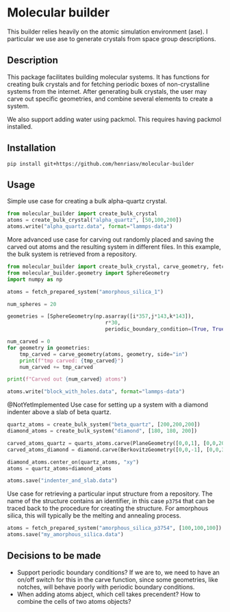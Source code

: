 # Molecular builder 

This builder relies heavily on the atomic simulation environment (ase). I particular we use ase to generate crystals from space group descriptions. 

## Description
This package facilitates building molecular systems. It has functions for creating bulk crystals and for fetching periodic boxes of non-crystalline systems from the internet. After generating bulk crystals, the user may carve out specific geometries, and combine several elements to create a system. 

We also support adding water using packmol. This requires having packmol installed. 

## Installation 
```
pip install git+https://github.com/henriasv/molecular-builder 
```

## Usage
Simple use case for creating a bulk alpha-quartz crystal. 
```python 
from molecular_builder import create_bulk_crystal
atoms = create_bulk_crystal("alpha_quartz", [50,100,200])
atoms.write("alpha_quartz.data", format="lammps-data")
```

More advanced use case for carving out randomly placed and saving the carved out atoms and the resulting system in different files. In this example, the bulk system is retrieved from a repository. 
```python 
from molecular_builder import create_bulk_crystal, carve_geometry, fetch_prepared_system
from molecular_builder.geometry import SphereGeometry
import numpy as np 

atoms = fetch_prepared_system("amorphous_silica_1")

num_spheres = 20

geometries = [SphereGeometry(np.asarray([i*357,j*143,k*143]), 
                                r*30,
                                periodic_boundary_condition=(True, True, True)) for i,j,k,r in np.random.uniform(size=(num_spheres,4))] 

num_carved = 0
for geometry in geometries:
    tmp_carved = carve_geometry(atoms, geometry, side="in")
    print(f"tmp carved: {tmp_carved}")
    num_carved += tmp_carved

print(f"Carved out {num_carved} atoms")

atoms.write("block_with_holes.data", format="lammps-data")

```

@NotYetImplemented Use case for setting up a system with a diamond indenter above a slab of beta quartz. 
```python 
quartz_atoms = create_bulk_system("beta_quartz", [200,200,200])
diamond_atoms = create_bulk_system("diamond", [180, 180, 200])

carved_atoms_quartz = quarts_atoms.carve(PlaneGeometry([0,0,1], [0,0,20]))
carved_atoms_diamond = diamond.carve(BerkovitzGeometry([0,0,-1], [0,0,30]))

diamond_atoms.center_on(quartz_atoms, "xy")
atoms = quartz_atoms+diamond_atoms

atoms.save("indenter_and_slab.data")
```

Use case for retrieving a particular input structure from a repository. The name of the structure contains an identifier, in this case `p3754` that can be traced back to the procedure for creating the structure. For amorphous silica, this will typically be the melting and annealing process. 
```python 
atoms = fetch_prepared_system("amorphous_silica_p3754", [100,100,100])
atoms.save("my_amorphous_silica.data")
```

## Decisions to be made 
- Support periodic boundary conditions? If we are to, we need to have an on/off switch for this in the carve function, since some geometries, like notches, will behave poorly with periodic boundary conditions. 
- When adding atoms abject, which cell takes precendent? How to combine the cells of two atoms objects? 

